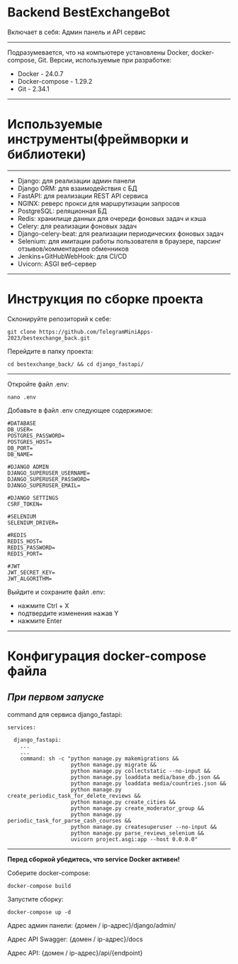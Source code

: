 # Backend BestExchangeBot
Включает в себя: Админ панель и API сервис

---
Подразумевается, что на компьютере установлены Docker, docker-compose, Git.
Версии, используемые при разработке:
- Docker - 24.0.7
- Docker-compose - 1.29.2
- Git - 2.34.1
---

# Используемые инструменты(фреймворки и библиотеки)
---
- Django: для реализации админ панели
- Django ORM: для взаимодействия с БД
- FastAPI: для реализации REST API сервиса
- NGINX: реверс прокси для маршрутизации запросов
- PostgreSQL: реляционная БД
- Redis: хранилище данных для очереди фоновых задач и кэша
- Celery: для реализации фоновых задач
- Django-celery-beat: для реализации периодических фоновых задач
- Selenium: для имитации работы пользователя в браузере, парсинг отзывов/комментариев обменников
- Jenkins+GitHubWebHook: для CI/CD
- Uvicorn: ASGI веб-сервер
---

# Инструкция по сборке проекта

Склонируйте репозиторий к себе:
```
git clone https://github.com/TelegramMiniApps-2023/bestexchange_back.git
```
Перейдите в папку проекта:
```
cd bestexchange_back/ && cd django_fastapi/
```
---
Откройте файл .env:
```
nano .env
```

Добавьте в файл .env следующее содержимое:
```
#DATABASE
DB_USER=
POSTGRES_PASSWORD=
POSTGRES_HOST=
DB_PORT=
DB_NAME=

#DJANGO ADMIN
DJANGO_SUPERUSER_USERNAME=
DJANGO_SUPERUSER_PASSWORD=
DJANGO_SUPERUSER_EMAIL=

#DJANGO SETTINGS
CSRF_TOKEN=

#SELENIUM
SELENIUM_DRIVER=

#REDIS
REDIS_HOST=
REDIS_PASSWORD=
REDIS_PORT=

#JWT
JWT_SECRET_KEY=
JWT_ALGORITHM=
```

Выйдите и сохраните файл .env:
- нажмите Ctrl + X
- подтвердите изменения нажав Y
- нажмите Enter
---

# Конфигурация docker-compose файла

***При первом запуске***
---

command для сервиса django_fastapi:
```
services:

  django_fastapi:
    ...
    ...
    command: sh -c "python manage.py makemigrations &&
                    python manage.py migrate &&
                    python manage.py collectstatic --no-input &&
                    python manage.py loaddata media/base_db.json &&
                    python manage.py loaddata media/countries.json &&
                    python manage.py create_periodic_task_for_delete_reviews &&
                    python manage.py create_cities &&
                    python manage.py create_moderator_group &&
                    python manage.py periodic_task_for_parse_cash_courses &&
                    python manage.py createsuperuser --no-input &&
                    python manage.py parse_reviews_selenium &&
                    uvicorn project.asgi:app --host 0.0.0.0"
```
---

**Перед сборкой убедитесь, что service Docker активен!**

Соберите docker-compose:
```
docker-compose build
```
Запустите сборку:
```
docker-compose up -d
```
Адрес админ панели: {домен / ip-адрес}/django/admin/

Адрес API Swagger: {домен / ip-адрес}/docs

Адрес API: {домен / ip-адрес}/api/{endpoint}